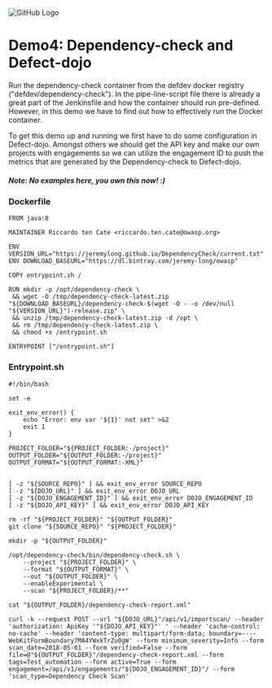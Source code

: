 ![GitHub Logo](https://defdev.eu/ddf/gfx/logo.defdev.1608z.whtonblk.svg)
# Demo4: Dependency-check and Defect-dojo

Run the dependency-check container from the defdev docker registry ("defdev/dependency-check"). 
In the pipe-line-script file there is already a great part of the Jenkinsfile and how the container should run pre-defined.
However, in this demo we have to find out how to effectively run the Docker container.

To get this demo up and running we first have to do some configuration in Defect-dojo. Amongst others we should get the API key and make our own projects with engagements so we can utilize the engagement ID to push the metrics that are generated by the Dependency-check to Defect-dojo.

##### Note: No examples here, you own this now! :)

### Dockerfile

    FROM java:8

    MAINTAINER Riccardo ten Cate <riccardo.ten.cate@owasp.org>

    ENV VERSION_URL="https://jeremylong.github.io/DependencyCheck/current.txt"
    ENV DOWNLOAD_BASEURL="https://dl.bintray.com/jeremy-long/owasp"

    COPY entrypoint.sh /

    RUN mkdir -p /opt/dependency-check \
     && wget -O /tmp/dependency-check-latest.zip "${DOWNLOAD_BASEURL}/dependency-check-$(wget -O - -o /dev/null "${VERSION_URL}")-release.zip" \
     && unzip /tmp/dependency-check-latest.zip -d /opt \
     && rm /tmp/dependency-check-latest.zip \
     && chmod +x /entrypoint.sh

    ENTRYPOINT ["/entrypoint.sh"]


### Entrypoint.sh

    #!/bin/bash

    set -e

    exit_env_error() {
        echo "Error: env var '${1}' not set" >&2
        exit 1
    }

    PROJECT_FOLDER="${PROJECT_FOLDER:-/project}"
    OUTPUT_FOLDER="${OUTPUT_FOLDER:-/project}"
    OUTPUT_FORMAT="${OUTPUT_FORMAT:-XML}"


    [ -z "${SOURCE_REPO}" ] && exit_env_error SOURCE_REPO
    [ -z "${DOJO_URL}" ] && exit_env_error DOJO_URL
    [ -z "${DOJO_ENGAGEMENT_ID}" ] && exit_env_error DOJO_ENGAGEMENT_ID
    [ -z "${DOJO_API_KEY}" ] && exit_env_error DOJO_API_KEY

    rm -rf "${PROJECT_FOLDER}" "${OUTPUT_FOLDER}"
    git clone "${SOURCE_REPO}" "${PROJECT_FOLDER}"

    mkdir -p "${OUTPUT_FOLDER}"

    /opt/dependency-check/bin/dependency-check.sh \
        --project "${PROJECT_FOLDER}" \
        --format "${OUTPUT_FORMAT}" \
        --out "${OUTPUT_FOLDER}" \
        --enableExperimental \
        --scan "${PROJECT_FOLDER}/**"

    cat "${OUTPUT_FOLDER}/dependency-check-report.xml"

    curl -k --request POST --url "${DOJO_URL}"/api/v1/importscan/ --header 'authorization: ApiKey '"${DOJO_API_KEY}"' ' --header 'cache-control: no-cache' --header 'content-type: multipart/form-data; boundary=----WebKitFormBoundary7MA4YWxkTrZu0gW' --form minimum_severity=Info --form scan_date=2018-05-01 --form verified=False --form file=@"${OUTPUT_FOLDER}"/dependency-check-report.xml --form tags=Test_automation --form active=True --form engagement=/api/v1/engagements/"${DOJO_ENGAGEMENT_ID}"/ --form 'scan_type=Dependency Check Scan'


